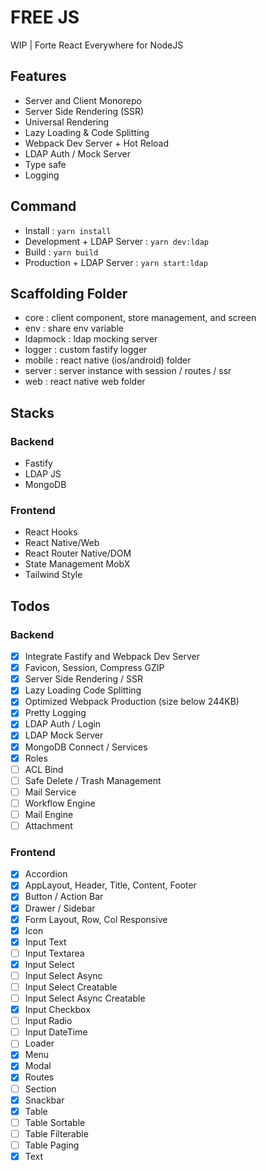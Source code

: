 # FREE JS

WIP | Forte React Everywhere for NodeJS

## Features

- Server and Client Monorepo
- Server Side Rendering (SSR)
- Universal Rendering
- Lazy Loading & Code Splitting
- Webpack Dev Server + Hot Reload
- LDAP Auth / Mock Server
- Type safe
- Logging

## Command

- Install : `yarn install`
- Development + LDAP Server : `yarn dev:ldap`
- Build : `yarn build`
- Production + LDAP Server : `yarn start:ldap`

## Scaffolding Folder

- core : client component, store management, and screen
- env : share env variable
- ldapmock : ldap mocking server
- logger : custom fastify logger
- mobile : react native (ios/android) folder
- server : server instance with session / routes / ssr
- web : react native web folder

## Stacks

### Backend

- Fastify
- LDAP JS
- MongoDB

### Frontend

- React Hooks
- React Native/Web
- React Router Native/DOM
- State Management MobX
- Tailwind Style

## Todos

### Backend

- [x] Integrate Fastify and Webpack Dev Server
- [x] Favicon, Session, Compress GZIP
- [x] Server Side Rendering / SSR
- [x] Lazy Loading Code Splitting
- [x] Optimized Webpack Production (size below 244KB)
- [x] Pretty Logging
- [x] LDAP Auth / Login
- [x] LDAP Mock Server
- [x] MongoDB Connect / Services
- [x] Roles
- [ ] ACL Bind
- [ ] Safe Delete / Trash Management
- [ ] Mail Service
- [ ] Workflow Engine
- [ ] Mail Engine
- [ ] Attachment

### Frontend

- [x] Accordion
- [x] AppLayout, Header, Title, Content, Footer
- [x] Button / Action Bar
- [x] Drawer / Sidebar
- [x] Form Layout, Row, Col Responsive
- [x] Icon
- [x] Input Text
- [ ] Input Textarea
- [x] Input Select
- [ ] Input Select Async
- [ ] Input Select Creatable
- [ ] Input Select Async Creatable
- [x] Input Checkbox
- [ ] Input Radio
- [ ] Input DateTime
- [ ] Loader
- [x] Menu
- [x] Modal
- [x] Routes
- [ ] Section
- [x] Snackbar
- [x] Table
- [ ] Table Sortable
- [ ] Table Filterable
- [ ] Table Paging
- [x] Text
